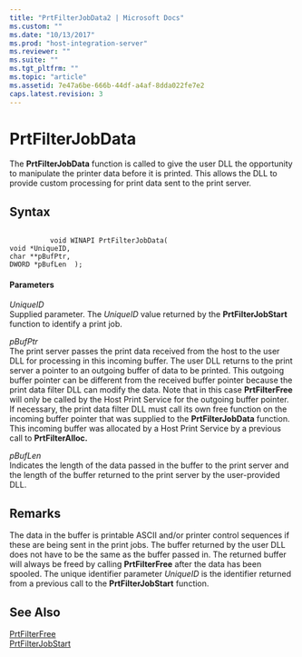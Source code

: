 ```yaml
---
title: "PrtFilterJobData2 | Microsoft Docs"
ms.custom: ""
ms.date: "10/13/2017"
ms.prod: "host-integration-server"
ms.reviewer: ""
ms.suite: ""
ms.tgt_pltfrm: ""
ms.topic: "article"
ms.assetid: 7e47a6be-666b-44df-a4af-8dda022fe7e2
caps.latest.revision: 3
---
```

# PrtFilterJobData
The **PrtFilterJobData** function is called to give the user DLL the opportunity to manipulate the printer data before it is printed. This allows the DLL to provide custom processing for print data sent to the print server.  
  
## Syntax  
  
```  
  
          void WINAPI PrtFilterJobData(   
void *UniqueID,   
char **pBufPtr,   
DWORD *pBufLen  );  
```  
  
#### Parameters  
 *UniqueID*  
 Supplied parameter. The *UniqueID* value returned by the **PrtFilterJobStart** function to identify a print job.  
  
 *pBufPtr*  
 The print server passes the print data received from the host to the user DLL for processing in this incoming buffer. The user DLL returns to the print server a pointer to an outgoing buffer of data to be printed. This outgoing buffer pointer can be different from the received buffer pointer because the print data filter DLL can modify the data. Note that in this case **PrtFilterFree** will only be called by the Host Print Service for the outgoing buffer pointer. If necessary, the print data filter DLL must call its own free function on the incoming buffer pointer that was supplied to the **PrtFilterJobData** function. This incoming buffer was allocated by a Host Print Service by a previous call to **PrtFilterAlloc.**  
  
 *pBufLen*  
 Indicates the length of the data passed in the buffer to the print server and the length of the buffer returned to the print server by the user-provided DLL.  
  
## Remarks  
 The data in the buffer is printable ASCII and/or printer control sequences if these are being sent in the print jobs. The buffer returned by the user DLL does not have to be the same as the buffer passed in. The returned buffer will always be freed by calling **PrtFilterFree** after the data has been spooled. The unique identifier parameter *UniqueID* is the identifier returned from a previous call to the **PrtFilterJobStart** function.  
  
## See Also  
 [PrtFilterFree](../core/prtfilterfree.md)   
 [PrtFilterJobStart](../core/prtfilterjobstart.md)